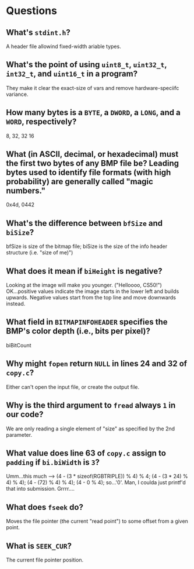 # Questions

## What's `stdint.h`?

A header file allowind fixed-width ariable types.

## What's the point of using `uint8_t`, `uint32_t`, `int32_t`, and `uint16_t` in a program?

They make it clear the exact-size of vars and remove hardware-speciifc variance.

## How many bytes is a `BYTE`, a `DWORD`, a `LONG`, and a `WORD`, respectively?

8, 32, 32 16

## What (in ASCII, decimal, or hexadecimal) must the first two bytes of any BMP file be? Leading bytes used to identify file formats (with high probability) are generally called "magic numbers."

0x4d, 0442

## What's the difference between `bfSize` and `biSize`?

bfSize is size of the bitmap file; biSize is the size of the info header structure (i.e. "size of me)")

## What does it mean if `biHeight` is negative?

Looking at the image will make you younger. ("Helloooo, CS50!") OK...positive values
indicate the image starts in the lower left and builds upwards. Negative values
start from the top line and move downwards instead.

## What field in `BITMAPINFOHEADER` specifies the BMP's color depth (i.e., bits per pixel)?

biBitCount

## Why might `fopen` return `NULL` in lines 24 and 32 of `copy.c`?

Either can't open the input file, or create the output file.

## Why is the third argument to `fread` always `1` in our code?

We are only reading a single element of "size" as specified by the 2nd parameter.

## What value does line 63 of `copy.c` assign to `padding` if `bi.biWidth` is `3`?

Umm...this much -->
        (4 - (3 * sizeof(RGBTRIPLE)) % 4) % 4;
        (4 - (3 * 24) % 4) % 4);
        (4 - (72) % 4) % 4);
        (4 - 0 % 4);
        so...'0'.
    Man, I coulda just printf'd that into submission. Grrrr....

## What does `fseek` do?

Moves the file pointer (the current "read point") to some offset from a given point.

## What is `SEEK_CUR`?

The current file pointer position.
